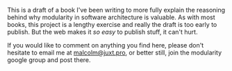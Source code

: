 This is a draft of a book I've been writing to more fully explain the
reasoning behind why modularity in software architecture is valuable. As
with most books, this project is a lengthy exercise and really the draft
is too early to publish. But the web makes it _so easy_ to publish
stuff, it can't hurt.

If you would like to comment on anything you find here, please don't
hesitate to email me at [malcolm@juxt.pro](mailto:malcolm@juxt.pro), or better still, join the
modularity google group and post there.
